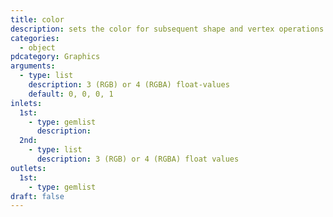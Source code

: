 ```yaml
---
title: color
description: sets the color for subsequent shape and vertex operations
categories:
  - object
pdcategory: Graphics
arguments:
  - type: list
    description: 3 (RGB) or 4 (RGBA) float-values
    default: 0, 0, 0, 1
inlets:
  1st:
    - type: gemlist
      description:
  2nd:
    - type: list
      description: 3 (RGB) or 4 (RGBA) float values
outlets:
  1st:
    - type: gemlist
draft: false
---
```

